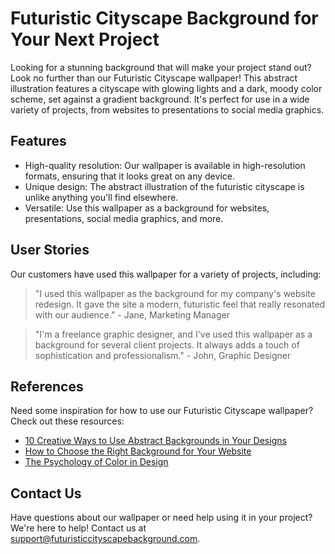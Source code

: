 <!--font:Playfair Display-->

# Futuristic Cityscape Background for Your Next Project

Looking for a stunning background that will make your project stand out? Look no further than our Futuristic Cityscape wallpaper! This abstract illustration features a cityscape with glowing lights and a dark, moody color scheme, set against a gradient background. It's perfect for use in a wide variety of projects, from websites to presentations to social media graphics.

## Features

- High-quality resolution: Our wallpaper is available in high-resolution formats, ensuring that it looks great on any device.
- Unique design: The abstract illustration of the futuristic cityscape is unlike anything you'll find elsewhere.
- Versatile: Use this wallpaper as a background for websites, presentations, social media graphics, and more.

## User Stories

Our customers have used this wallpaper for a variety of projects, including:

> "I used this wallpaper as the background for my company's website redesign. It gave the site a modern, futuristic feel that really resonated with our audience." - Jane, Marketing Manager

> "I'm a freelance graphic designer, and I've used this wallpaper as a background for several client projects. It always adds a touch of sophistication and professionalism." - John, Graphic Designer

## References

Need some inspiration for how to use our Futuristic Cityscape wallpaper? Check out these resources:

- [10 Creative Ways to Use Abstract Backgrounds in Your Designs](#)
- [How to Choose the Right Background for Your Website](#)
- [The Psychology of Color in Design](#)

## Contact Us

Have questions about our wallpaper or need help using it in your project? We're here to help! Contact us at [support@futuristiccityscapebackground.com](mailto:support@futuristiccityscapebackground.com).

<!--

Write me content for website with wallpaper which alt text is:

"A wallpaper featuring an abstract illustration of a futuristic cityscape, with glowing lights and a dark and moody color scheme, set against a gradient background."

The name/title of the page should not be 1:1 copy of the alt text but rather a real content of the website which is using this wallpaper.

- Use markdown format 
- Start with heading
- Heading should be short and concise
- The content should look like a real website 
- The website should not be about the wallpaper, wallpaper is just a related background
- Heading should be contain work "wallpaper" or "background"
- Include real sections like references, contact, user stories, etc. use things relevant to the page purpose.
- Feel free to use structure like headings, bullets, numbering, blockquotes, paragraphs, horizontal lines, etc.
- You can use formatting like bold or _italic_
- You can include UTF-8 emojis
- Links should be only #hash anchors (and you can refer to the document itself)
- Do not include images


---


# Futuristic Cityscape Background for Your Next Project

Looking for a stunning background that will make your project stand out? Look no further than our Futuristic Cityscape wallpaper! This abstract illustration features a cityscape with glowing lights and a dark, moody color scheme, set against a gradient background. It's perfect for use in a wide variety of projects, from websites to presentations to social media graphics.

## Features

- High-quality resolution: Our wallpaper is available in high-resolution formats, ensuring that it looks great on any device.
- Unique design: The abstract illustration of the futuristic cityscape is unlike anything you'll find elsewhere.
- Versatile: Use this wallpaper as a background for websites, presentations, social media graphics, and more.

## User Stories

Our customers have used this wallpaper for a variety of projects, including:

> "I used this wallpaper as the background for my company's website redesign. It gave the site a modern, futuristic feel that really resonated with our audience." - Jane, Marketing Manager

> "I'm a freelance graphic designer, and I've used this wallpaper as a background for several client projects. It always adds a touch of sophistication and professionalism." - John, Graphic Designer

## References

Need some inspiration for how to use our Futuristic Cityscape wallpaper? Check out these resources:

- [10 Creative Ways to Use Abstract Backgrounds in Your Designs](#)
- [How to Choose the Right Background for Your Website](#)
- [The Psychology of Color in Design](#)

## Contact Us

Have questions about our wallpaper or need help using it in your project? We're here to help! Contact us at [support@futuristiccityscapebackground.com](mailto:support@futuristiccityscapebackground.com).

-->
